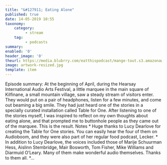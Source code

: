 ```yaml
---
title: "&#127911; Eating Alone"
published: true
date: 14-05-2019 10:55
taxonomy:
    category:
         - stream
    tag:
         - podcasts
summary:
enabled: '0'
header_image: '0'
theurl: https://media.blubrry.com/eatthispodcast/mange-tout.s3.amazonaws.com/2019/eating-alone.mp3
image: artwork-resized.jpg
template: item
---
```

 
Episode summary: At the beginning of April, during the Hearsay International Audio Arts Festival, a little marquee in the main square of Kilfinane, a small mountain village, saw a steady stream of visitors enter. They would put on a pair of headphones, listen for a few minutes, and come out beaming a big smile. They had just heard one of the stories in a specially curated installation called Table for One. After listening to one of the stories myself, I was inspired to reflect on my own thoughts about eating alone, and that prompted me to buttonhole people as they came out of the marquee. This is the result. Notes * Huge thanks to Lucy Dearlove for creating the Table for One stories. You can easily hear the four of them on Audioboom, and they were also part of her regular food podcast, Lecker. * In addition to Lucy Dearlove, the voices included those of Marije Schuurman Hess, Aislinn Stembridge, Mair Bosworth, Tom Fisher, Mike Williams and Diarmuid O’Leary. Many of them make wonderful audio themselves. Thanks to them all. *…
